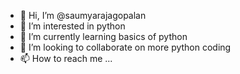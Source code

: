 - 👋 Hi, I’m @saumyarajagopalan
- 👀 I’m interested in python
- 🌱 I’m currently learning basics of python
- 💞️ I’m looking to collaborate on more python coding
- 📫 How to reach me ...

<!---
saumyarajagopalan/saumyarajagopalan is a ✨ special ✨ repository because its `README.md` (this file) appears on your GitHub profile.
You can click the Preview link to take a look at your changes.
--->
